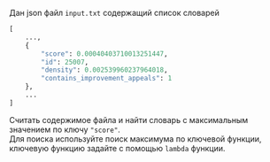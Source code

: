 Дан json файл `input.txt` содержащий список словарей

```python
[
    ...,
    {
        "score": 0.00040403710013251447,
        "id": 25007,
        "density": 0.002539960237964018,
        "contains_improvement_appeals": 1
    },
    ...
]
```

Считать содержимое файла и найти словарь с максимальным значением по ключу `"score"`.  
Для поиска используйте поиск максимума по ключевой функции, ключевую функцию задайте с помощью `lambda` функции.
